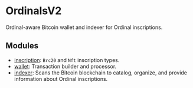 # OrdinalsV2

Ordinal-aware Bitcoin wallet and indexer for Ordinal inscriptions.

## Modules

- [inscription](/src/ordinals_v2/inscription): `Brc20` and `Nft` inscription types.
- [wallet](/src/ordinals_v2/wallet): Transaction builder and processor.
- [indexer](/src/ordinals_v2/indexer): Scans the Bitcoin blockchain to catalog, organize, and provide information about Ordinal inscriptions.
